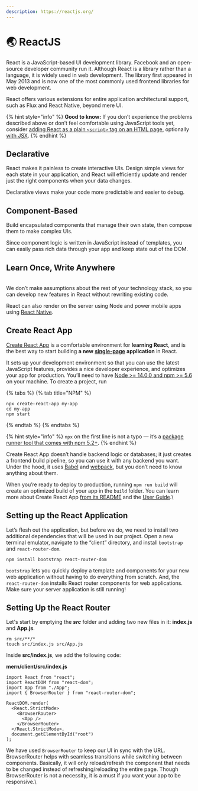 ```yaml
---
description: https://reactjs.org/
---
```


# 🌏 ReactJS

React is a JavaScript-based UI development library. Facebook and an open-source developer community run it. Although React is a library rather than a language, it is widely used in web development. The library first appeared in May 2013 and is now one of the most commonly used frontend libraries for web development.

React offers various extensions for entire application architectural support, such as Flux and React Native, beyond mere UI.

{% hint style="info" %}
**Good to know:** If you don’t experience the problems described above or don’t feel comfortable using JavaScript tools yet, consider [adding React as a plain `<script>` tag on an HTML page](https://reactjs.org/docs/add-react-to-a-website.html), optionally [with JSX](https://reactjs.org/docs/add-react-to-a-website.html#optional-try-react-with-jsx).&#x20;
{% endhint %}

## Declarative

React makes it painless to create interactive UIs. Design simple views for each state in your application, and React will efficiently update and render just the right components when your data changes.

Declarative views make your code more predictable and easier to debug.

## Component-Based

Build encapsulated components that manage their own state, then compose them to make complex UIs.

Since component logic is written in JavaScript instead of templates, you can easily pass rich data through your app and keep state out of the DOM.



## Learn Once, Write Anywhere

\
We don’t make assumptions about the rest of your technology stack, so you can develop new features in React without rewriting existing code.

React can also render on the server using Node and power mobile apps using [React Native](https://reactnative.dev/).



## Create React App

[Create React App](https://github.com/facebookincubator/create-react-app) is a comfortable environment for **learning React**, and is the best way to start building **a new** [**single-page**](https://reactjs.org/docs/glossary.html#single-page-application) **application** in React.

It sets up your development environment so that you can use the latest JavaScript features, provides a nice developer experience, and optimizes your app for production. You’ll need to have [Node >= 14.0.0 and npm >= 5.6](https://nodejs.org/en/) on your machine. To create a project, run

{% tabs %}
{% tab title="NPM" %}


```
npx create-react-app my-app
cd my-app
npm start
```
{% endtab %}
{% endtabs %}

{% hint style="info" %}
`npx` on the first line is not a typo — it’s a [package runner tool that comes with npm 5.2+](https://medium.com/@maybekatz/introducing-npx-an-npm-package-runner-55f7d4bd282b).
{% endhint %}

Create React App doesn’t handle backend logic or databases; it just creates a frontend build pipeline, so you can use it with any backend you want. Under the hood, it uses [Babel](https://babeljs.io/) and [webpack](https://webpack.js.org/), but you don’t need to know anything about them.

When you’re ready to deploy to production, running `npm run build` will create an optimized build of your app in the `build` folder. You can learn more about Create React App [from its README](https://github.com/facebookincubator/create-react-app#create-react-app--) and the [User Guide](https://facebook.github.io/create-react-app/).\


## Setting up the React Application&#x20;

Let’s flesh out the application, but before we do, we need to install two additional dependencies that will be used in our project. Open a new terminal emulator, navigate to the “client” directory, and install `bootstrap` and `react-router-dom`.

```
npm install bootstrap react-router-dom
```

`bootstrap` lets you quickly deploy a template and components for your new web application without having to do everything from scratch. And, the `react-router-dom` installs React router components for web applications. Make sure your server application is still running!



## Setting Up the React Router <a href="#setting-up-the-react-router" id="setting-up-the-react-router"></a>

Let's start by emptying the _**src**_ folder and adding two new files in it: **index.js** and **App.js**.

```
rm src/**/*
touch src/index.js src/App.js
```

Inside **src/index.js**, we add the following code:

**mern/client/src/index.js**

```
import React from "react";
import ReactDOM from "react-dom";
import App from "./App";
import { BrowserRouter } from "react-router-dom";

ReactDOM.render(
  <React.StrictMode>
    <BrowserRouter>
      <App />
    </BrowserRouter>
  </React.StrictMode>,
  document.getElementById("root")
);
```

We have used `BrowserRouter` to keep our UI in sync with the URL. BrowserRouter helps with seamless transitions while switching between components. Basically, it will only reload/refresh the component that needs to be changed instead of refreshing/reloading the entire page. Though BrowserRouter is not a necessity, it is a must if you want your app to be responsive.\
